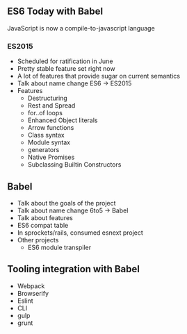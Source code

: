 ## ES6 Today with Babel

JavaScript is now a compile-to-javascript language

### ES2015

* Scheduled for ratification in June
* Pretty stable feature set right now
* A lot of features that provide sugar on current semantics
* Talk about name change ES6 -> ES2015
* Features
  * Destructuring
  * Rest and Spread
  * for..of loops
  * Enhanced Object literals
  * Arrow functions
  * Class syntax
  * Module syntax
  * generators
  * Native Promises
  * Subclassing Builtin Constructors

## Babel

* Talk about the goals of the project
* Talk about name change 6to5 -> Babel
* Talk about features
* ES6 compat table
* In sprockets/rails, consumed esnext project
* Other projects
  * ES6 module transpiler

## Tooling integration with Babel

* Webpack
* Browserify
* Eslint
* CLI
* gulp
* grunt



